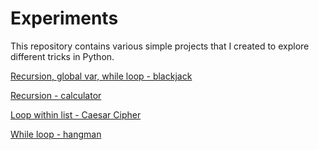 # Experiments

This repository contains various simple projects that I created to explore different tricks in Python.

[Recursion, global var, while loop - blackjack](https://github.com/hoytlui/Experiments/tree/main/Recursion%2C%20global%20var%2C%20%20while%20loop%20-%20blackjack)

[Recursion - calculator](https://github.com/hoytlui/Experiments/tree/main/Recusion%20-%20calculator)

[Loop within list - Caesar Cipher](https://github.com/hoytlui/Experiments/tree/main/Loop%20within%20list%20-%20Caesar%20Cipher)

[While loop - hangman](https://github.com/hoytlui/Experiments/tree/main/While%20loop%20-%20hangman)
